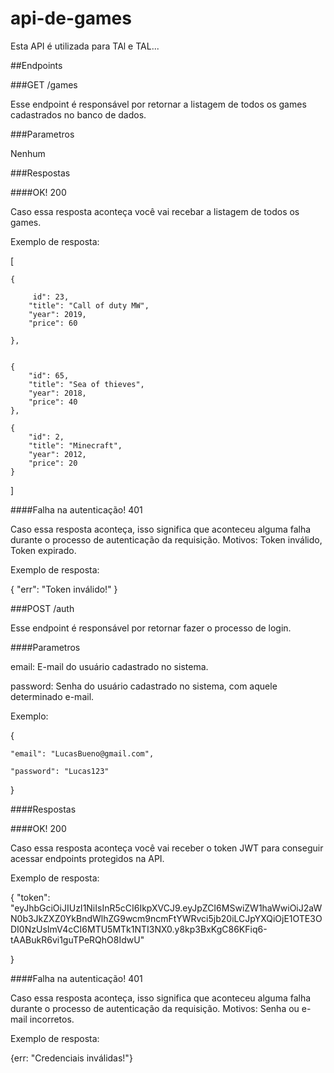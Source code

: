 # api-de-games

Esta API é utilizada para TAl e TAL...

##Endpoints

###GET /games

Esse endpoint é responsável por retornar a listagem de todos os games cadastrados no banco de dados.

###Parametros

Nenhum

###Respostas

####OK! 200

Caso essa resposta aconteça você vai recebar a listagem de todos os games.

Exemplo de resposta:

[

    {
   
         id": 23,
        "title": "Call of duty MW",
        "year": 2019,
        "price": 60
	
    },

    
    {
        "id": 65,
        "title": "Sea of thieves",
        "year": 2018,
        "price": 40
    },
    
    {
        "id": 2,
        "title": "Minecraft",
        "year": 2012,
        "price": 20
    } 
    
]

####Falha na autenticação! 401

Caso essa resposta aconteça, isso significa que aconteceu alguma falha durante o processo de autenticação da requisição. Motivos: Token inválido, Token expirado.

Exemplo de resposta:

{
    "err": "Token inválido!"
}

###POST /auth

Esse endpoint é responsável por retornar fazer o processo de login.

####Parametros

email: E-mail do usuário cadastrado no sistema.

password: Senha do usuário cadastrado no sistema, com aquele determinado e-mail.

Exemplo:

{

	"email": "LucasBueno@gmail.com",
 
	"password": "Lucas123"
 
}

####Respostas

####OK! 200

Caso essa resposta aconteça você vai receber o token JWT para conseguir acessar endpoints protegidos na API.

Exemplo de resposta:

{
    "token": 
    "eyJhbGciOiJIUzI1NiIsInR5cCI6IkpXVCJ9.eyJpZCI6MSwiZW1haWwiOiJ2aWN0b3JkZXZ0YkBndWlhZG9wcm9ncmFtYWRvci5jb20iLCJpYXQiOjE1OTE3ODI0NzUsImV4cCI6MTU5MTk1NTI3NX0.y8kp3BxKgC86KFiq6-tAABukR6vi1guTPeRQhO8IdwU"
    
}

####Falha na autenticação! 401

Caso essa resposta aconteça, isso significa que aconteceu alguma falha durante o processo de autenticação da requisição. Motivos: Senha ou e-mail incorretos.

Exemplo de resposta:

{err: "Credenciais inválidas!"}






